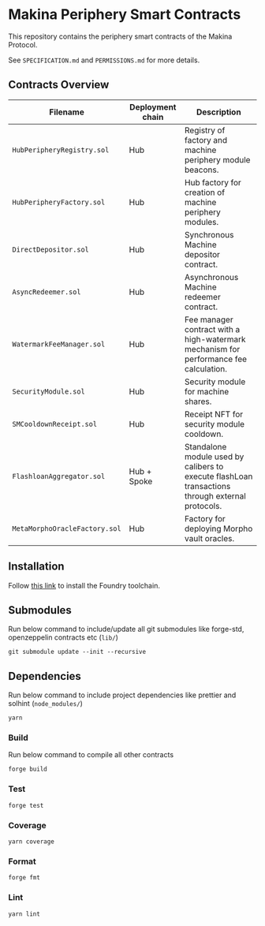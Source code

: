 # Makina Periphery Smart Contracts

This repository contains the periphery smart contracts of the Makina Protocol.

See `SPECIFICATION.md` and `PERMISSIONS.md` for more details.

## Contracts Overview

| Filename                      | Deployment chain | Description                                                                                      |
| ----------------------------- | ---------------- | ------------------------------------------------------------------------------------------------ |
| `HubPeripheryRegistry.sol`    | Hub              | Registry of factory and machine periphery module beacons.                                        |
| `HubPeripheryFactory.sol`     | Hub              | Hub factory for creation of machine periphery modules.                                           |
| `DirectDepositor.sol`         | Hub              | Synchronous Machine depositor contract.                                                          |
| `AsyncRedeemer.sol`           | Hub              | Asynchronous Machine redeemer contract.                                                          |
| `WatermarkFeeManager.sol`     | Hub              | Fee manager contract with a high-watermark mechanism for performance fee calculation.            |
| `SecurityModule.sol`          | Hub              | Security module for machine shares.                                                              |
| `SMCooldownReceipt.sol`       | Hub              | Receipt NFT for security module cooldown.                                                        |
| `FlashloanAggregator.sol`     | Hub + Spoke      | Standalone module used by calibers to execute flashLoan transactions through external protocols. |
| `MetaMorphoOracleFactory.sol` | Hub              | Factory for deploying Morpho vault oracles.                                                      |

## Installation

Follow [this link](https://book.getfoundry.sh/getting-started/installation) to install the Foundry toolchain.

## Submodules

Run below command to include/update all git submodules like forge-std, openzeppelin contracts etc (`lib/`)

```shell
git submodule update --init --recursive
```

## Dependencies

Run below command to include project dependencies like prettier and solhint (`node_modules/`)

```shell
yarn
```

### Build

Run below command to compile all other contracts

```shell
forge build
```

### Test

```shell
forge test
```

### Coverage

```shell
yarn coverage
```

### Format

```shell
forge fmt
```

### Lint

```shell
yarn lint
```
